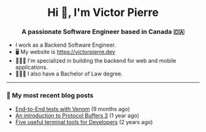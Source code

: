 <h1 align="center">Hi 👋, I'm Victor Pierre</h1>
<h3 align="center">A passionate Software Engineer based in Canada 🇨🇦</h3>

- I work as a Backend Software Engineer.
- 🖥 My website is https://victorpierre.dev
- 👨🏻‍💻 I'm specialized in building the backend for web and mobile applications.
- 👨🏻‍⚖️ I also have a Bachelor of Law degree.

---

### 📝 My most recent blog posts

- [End-to-End tests with Venom](https://victorpierre.dev/articles/e2e-tests-with-venom/) (9 months ago)
- [An introduction to Protocol Buffers 3](https://victorpierre.dev/articles/introduction-to-protobuf/) (1 year ago)
- [Five useful terminal tools for Developers](https://victorpierre.dev/articles/five-great-terminal-tools/) (2 years ago)
